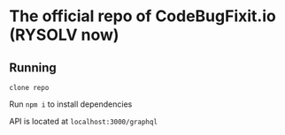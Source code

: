 # The official repo of CodeBugFixit.io (RYSOLV now) 

## Running ##
`clone repo`

Run `npm i` to install dependencies

API is located at `localhost:3000/graphql`

